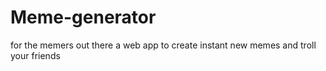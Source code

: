 # Meme-generator
for the memers out there a web app to create instant new memes and troll your friends
